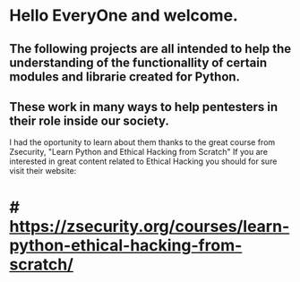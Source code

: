 # Hello EveryOne and welcome. 

## The following projects are all intended to help the understanding of the functionallity of certain modules and librarie created for Python.

## These work in many ways to help pentesters in their role inside our society.

I had the oportunity to learn about them thanks to the great course from Zsecurity, "Learn Python and Ethical Hacking from Scratch" 
If you are interested in great content related to Ethical Hacking you should for sure visit their website: 

# # https://zsecurity.org/courses/learn-python-ethical-hacking-from-scratch/
